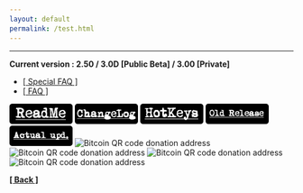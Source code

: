 ```yaml
---
layout: default
permalink: /test.html
---
```

---
**Current version : 2.50 / 3.0D [Public Beta] / 3.00 [Private]**

<ul class="nav nav-tabs nav-justified panel panel-default panel-transparent" id="PageTabs" role="tablist">
	<li class="nav-item active">
        <a class="nav-link active" href="#spc" data-toggle="tab">[ Special FAQ ]</a>
    </li>
    <li class="nav-item active">
        <a class="nav-link active" href="#faq" data-toggle="tab">[ FAQ ]</a>
    </li>
</ul>
<a href="https://raw.githubusercontent.com/unknownproject/Silent_Hill_Homecoming/master/Patches/ReadMe.txt"><img src="/assets/images/rm.png" width="112" height="36"/></a>
<a href="https://raw.githubusercontent.com/unknownproject/Silent_Hill_Homecoming/master/Patches/ChangeLog.txt"><img src="/assets/images/cl.png" width="112" height="36"/></a>
<a href="https://raw.githubusercontent.com/unknownproject/Silent_Hill_Homecoming/master/Patches/HotKeys.txt"><img src="/assets/images/hk.png" width="112" height="36"/></a>
<a href="https://github.com/unknownproject/Silent_Hill_Homecoming/raw/master/Patches/Patch_2.0/Patch2.0_upd3_AiO_pt1.exe"><img src="/assets/images/or.png" width="112" height="36"/></a>
<a href="https://github.com/unknownproject/Silent_Hill_Homecoming/raw/master/Patches/PreReleases/Patch2.5_PreRelease.exe"><img src="/assets/images/au.png" width="112" height="36"/></a>

<img src="https://www.bitcoinqrcodemaker.com/api/?style=bitcoin&amp;color=9&amp;border=4&amp;address=1LqmATApiW8nGH653A1aGffNgdg6rCgNfD" width="150" height="150" alt="Bitcoin QR code donation address" title="Bitcoin QR code donation address" />
<img src="https://www.bitcoinqrcodemaker.com/api/?style=bitcoin&amp;color=9&amp;border=4&amp;address=1LqmATApiW8nGH653A1aGffNgdg6rCgNfD" width="150" height="150" alt="Bitcoin QR code donation address" title="Bitcoin QR code donation address" />
<img src="https://www.bitcoinqrcodemaker.com/api/?style=bitcoin&amp;color=9&amp;border=4&amp;address=1LqmATApiW8nGH653A1aGffNgdg6rCgNfD" width="150" height="150" alt="Bitcoin QR code donation address" title="Bitcoin QR code donation address" />
<img src="https://www.bitcoinqrcodemaker.com/api/?style=bitcoin&amp;color=9&amp;border=4&amp;address=1LqmATApiW8nGH653A1aGffNgdg6rCgNfD" width="150" height="150" alt="Bitcoin QR code donation address" title="Bitcoin QR code donation address" />

**[[ Back ]](./)**